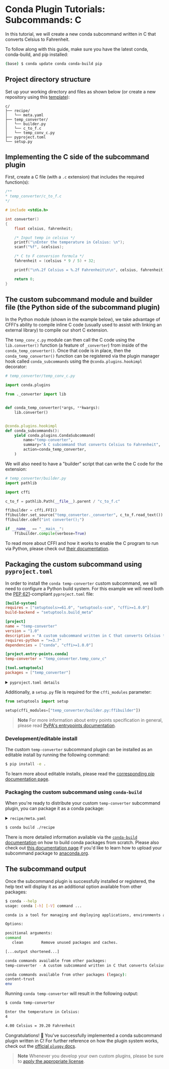 [template]: https://github.com/conda/conda-plugin-template/generate
[pyproject.toml docs]: https://packaging.python.org/en/latest/tutorials/packaging-projects/#creating-pyproject-toml
[entrypoints docs]: https://packaging.python.org/en/latest/specifications/entry-points/
[editable install doc]: https://pip.pypa.io/en/stable/topics/local-project-installs/#editable-installs
[build conda packages]: https://docs.conda.io/projects/conda-build/en/latest/user-guide/tutorials/build-pkgs.html
[upload to anaconda.org]: https://docs.anaconda.com/anacondaorg/user-guide/tasks/work-with-packages/#uploading-packages
[anaconda.org site]: https://anaconda.org/
[licenses]: https://docs.conda.io/projects/conda/en/latest/dev-guide/plugin-api/index.html#a-note-on-licensing
[cffi docs]: https://cffi.readthedocs.io/en/latest/overview.html#main-mode-of-usage
[pep 621]: https://peps.python.org/pep-0621/
[pluggy docs]: https://pluggy.readthedocs.io/en/stable/index.html

# Conda Plugin Tutorials: Subcommands: C

In this tutorial, we will create a new conda subcommand written in C that converts Celsius to Fahrenheit.

To follow along with this guide, make sure you have the latest conda, conda-build, and pip installed:

```bash
(base) $ conda update conda conda-build pip
```

## Project directory structure

Set up your working directory and files as shown below (or create a new repository using this [template][template]):

```
c/
├── recipe/
│   └── meta.yaml
├── temp_converter/
│   └── builder.py
│   └── c_to_f.c
│   └── temp_conv_c.py
├── pyproject.toml
└── setup.py
```

## Implementing the C side of the subcommand plugin

First, create a C file (with a `.c` extension) that includes the required function(s):

```c
/**
* temp_converter/c_to_f.c
*/

# include <stdio.h>

int converter()
{
    float celsius, fahrenheit;

    /* Input temp in celsius */
    printf("\nEnter the temperature in Celsius: \n");
    scanf("%f", &celsius);

    /* C to F conversion formula */
    fahrenheit = (celsius * 9 / 5) + 32;

    printf("\n%.2f Celsius = %.2f Fahrenheit\n\n", celsius, fahrenheit);

    return 0;
}
```

## The custom subcommand module and builder file (the Python side of the subcommand plugin)

In the Python module (shown in the example below), we take advantage of CFFI's ability to compile inline C code (usually used to assist with linking an external library) to compile our short C extension.

The `temp_conv_c.py` module can then call the C code using the `lib.converter()` function (a feature of `_converter`) from inside of the `conda_temp_converter()`. Once that code is in place, then the `conda_temp_converter()` function can be registered via the plugin manager hook called `conda_subcommands` using the `@conda.plugins.hookimpl` decorator:

```python
# temp_converter/temp_conv_c.py

import conda.plugins

from ._converter import lib


def conda_temp_converter(*args, **kwargs):
    lib.converter()


@conda.plugins.hookimpl
def conda_subcommands():
    yield conda.plugins.CondaSubcommand(
        name="temp-converter",
        summary="A C subcommand that converts Celsius to Fahrenheit",
        action=conda_temp_converter,
    )
```

We will also need to have a "builder" script that can write the C code for the extension:

```python
# temp_converter/builder.py
import pathlib

import cffi

c_to_f = pathlib.Path(__file__).parent / "c_to_f.c"

ffibuilder = cffi.FFI()
ffibuilder.set_source("temp_converter._converter", c_to_f.read_text())
ffibuilder.cdef("int converter();")

if __name__ == "__main__":
    ffibuilder.compile(verbose=True)
```

To read more about CFFI and how it works to enable the C program to run via Python, please check out [their documentation][cffi docs].

## Packaging the custom subcommand using `pyproject.toml`

In order to install the `conda temp-converter` custom subcommand, we will need to configure a Python build system. For this example we will need both the [PEP 621][pep 621]-compliant `pyproject.toml` file:

```toml
[build-system]
requires = ["setuptools>=61.0", "setuptools-scm", "cffi>=1.0.0"]
build-backend = "setuptools.build_meta"

[project]
name = "temp-converter"
version = "1.0"
description = "A custom subcommand written in C that converts Celsius to Fahrenheit"
requires-python = ">=3.7"
dependencies = ["conda", "cffi>=1.0.0"]

[project.entry-points.conda]
temp-converter = "temp_converter.temp_conv_c"

[tool.setuptools]
packages = ["temp_converter"]
```

<details>
<summary><code>pyproject.toml details</code></summary>

> #### `[build-system]`
> - `requires` This is a list of requirement specifiers for build-time dependencies of a package.
> - `build-backend` Build backends have the ability to accept configuration settings, which can change the way that the package building is handled.
> 
> #### `[project]`
> * `name` (required) This is the name of the package that contains your subcommand. This is also how others will find your subcommand package if you choose to upload it to PyPI.
> * `version` (required) The version of the project; can be specified *either* statically or listed as dynamic.
> `description` A brief description of the project.
> * `requires-python` The version(s) of Python required by your project.
> * `dependencies` These are all of the dependencies for your project. This specific subcommand example requires `conda`, which is why it is listed here.
>
> For more information on `pyproject.toml` see the [PyPA packaging documentation][pyproject.toml docs].

</details>


Additionally, a `setup.py` file is required for the `cffi_modules` parameter:

```python
from setuptools import setup

setup(cffi_modules=["temp_converter/builder.py:ffibuilder"])
```

> **Note**
> For more information about entry points specification in general, please read [PyPA's entrypoints documentation][entrypoints docs].

### Development/editable install

The custom `temp-converter` subcommand plugin can be installed as an editable install by running the following command:


```bash
$ pip install -e .
```

To learn more about editable installs, please read the [corresponding pip documentation page][editable install doc].

### Packaging the custom subcommand using `conda-build`

When you're ready to distribute your custom `temp-converter` subcommand plugin, you can package it as a conda package:

<details>
<summary><code>recipe/meta.yaml</code></summary>

```yaml
package:
  name: temp-converter
  version: 1.0

source:
  path: ../

build:
  script: $PYTHON -m pip install --no-deps .

requirements:
  host:
    - python >=3.7
    - cffi>=1.0.0

  run:
    - conda
    - python >=3.7
    - cffi>=1.0.0

about:
  home: https://github.com/conda/conda-plugin-template
  license: BSD-3-Clause
  summary: A custom subcommand written in C that converts Celsius to Fahrenheit
```

</details>

```bash
$ conda build ./recipe
```

There is more detailed information available via the [`conda-build` documentation][build conda packages] on how to build conda packages from scratch. Please also check out [this documentation page][upload to anaconda.org] if you'd like to learn how to upload your subcommand package to [anaconda.org][anaconda.org site].

## The subcommand output

Once the subcommand plugin is successfully installed or registered, the help text will display it as an additional option available from other packages:

```bash
$ conda --help
usage: conda [-h] [-V] command ...

conda is a tool for managing and deploying applications, environments and packages.

Options:

positional arguments:
command
   clean        Remove unused packages and caches.

[...output shortened...]

conda commands available from other packages:
temp-converter - A custom subcommand written in C that converts Celsius to Fahrenheit

conda commands available from other packages (legacy):
content-trust
env
```

Running `conda temp-converter` will result in the following output:

```bash
$ conda temp-converter

Enter the temperature in Celsius:
4

4.00 Celsius = 39.20 Fahrenheit

```

Congratulations! 🎉 You've successfully implemented a conda subcommand plugin written in C! For further reference on how the plugin system works, check out the [official `pluggy` docs][pluggy docs].


> **Note**
> Whenever you develop your own custom plugins, please be sure to [apply the appropriate license][licenses].
